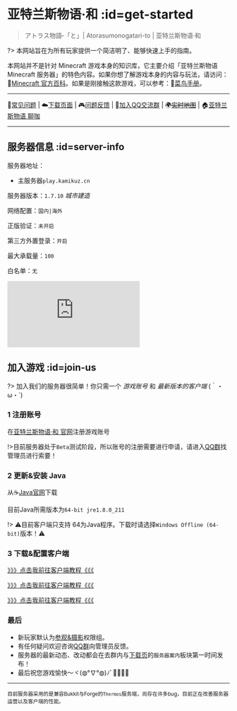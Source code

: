 [homepage]: https://kamikuz.cn/
[dynmap]: http://map.kamikuz.cn:8123
[qqgroup]: https://jq.qq.com/?_wv=1027&k=576OUne
[downloadpage]: https://wiki.kamikuz.cn/download.html
[blog]: https://blog.kamikuz.cn
[mcwiki]: https://minecraft-zh.gamepedia.com/
[beginner-guide]: http://minecraft-zh.gamepedia.com/%E6%95%99%E7%A8%8B/%E8%8F%9C%E9%B8%9F%E6%89%8B%E5%86%8C
[skin]: https://mc.kamikuz.cn/
[java]: https://www.java.com/en/download/manual.jsp
[group-def]: /welcome/groups.md#def
[group-adv]: /welcome/groups.md#adv
[server-survival]: /welcome/servers.md#survival
[server-creative]: /welcome/servers.md#creative
[faq]: /welcome/faq.md
[issues]: https://github.com/Kamikuz/Atorasumonogatarito/issues
[client]: /welcome/client.md
[cocricot]: /coricot

# 亚特兰斯物语·和 :id=get-started

>アトラス物語‐「と」| Atorasumonogatari-to | 亚特兰斯物语·和

?> 本网站旨在为所有玩家提供一个简洁明了、能够快速上手的指南。

本网站并不是针对 Minecraft 游戏本身的知识库，它主要介绍「亚特兰斯物语 Minecraft 服务器」的特色内容。如果你想了解游戏本身的内容与玩法，请访问：🔗[Minecraft 官方百科][mcwiki]。如果是刚接触这款游戏，可以参考：🍰[菜鸟手册][beginner-guide]。

----

📖[常见问题][faq] | ☁️[下载页面][downloadpage] | 🎮[问题反馈][issues] | 🐧[加入QQ交流群][qqgroup] | ~~🌍[实时地图][dynmap]~~ | 🏠[亚特兰斯物语 聊咖][blog]

----

## 服务器信息 :id=server-info

服务器地址：
- 主服务器`play.kamikuz.cn`

服务器版本：`1.7.10` *城市建造*

网络配置：`国内|海外`

正版验证：`未开启`

第三方外置登录：`开启`

最大承载量：`100`

白名单：`无`

![Server](http://tietu.zuimc.com/server.php?hostname=%E4%BA%9A%E7%89%B9%E5%85%B0%E6%96%AF%E7%89%A9%E8%AF%AD%C2%B7%E5%92%8C&host=play.kamikuz.cn&motd=%E6%97%A5%E7%B3%BB%E5%A4%A7%E5%9E%8B%E5%9F%8E%E5%B8%82%E6%A8%A1%E6%8B%9F&line=3&srv=1)

## 加入游戏 :id=join-us

?> 加入我们的服务器很简单！你只需一个 *游戏账号* 和 *最新版本的客户端* (｀・ω・´)

### 1 注册账号

在[亚特兰斯物语·和 官网][skin]注册游戏账号

!>目前服务器处于`Beta`测试阶段，所以账号的注册需要进行申请，请进入[QQ群][qqgroup]找管理员进行索要！

### 2 更新&安装 Java

从☕️[Java官网][java]下载

目前Java所需版本为`64-bit jre1.8.0_211`

!> ⚠️目前客户端只支持 64为Java程序。下载时请选择`Windows Offline (64-bit)`版本！⚠️


### 3 下载&配置客户端

[》》》点击我前往客户端教程《《《][client]

[》》》点击我前往客户端教程《《《][client]

[》》》点击我前往客户端教程《《《][client]                                     

### 最后

- 新玩家默认为[参观&摄影][group-def]权限组。
- 有任何疑问欢迎咨询[QQ群][qqgroup]向管理员反馈。
- 服务器的最新动态、改动都会在去群内与[下载页](https://wiki.kamikuz.cn/download.html)的`服务器案内`板块第一时间发布！
- 最后祝您游戏愉快～ヾ(◍°∇°◍)ﾉﾞ🎉🎊🎉🎊

----

<small>目前服务器采用的是兼容Bukkit与Forge的`Thermos`服务端，尚存在许多bug，目前正在改善服务器运营以及客户端的性能。</small>
